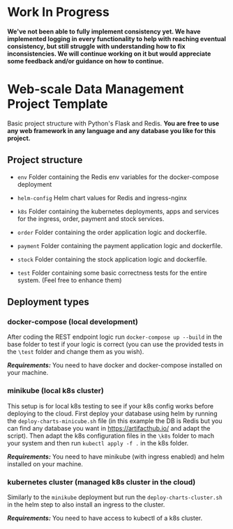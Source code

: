 # Work In Progress
**We've not been able to fully implement consistency yet. We have implemented logging in every functionality to help with reaching eventual consistency, but still struggle with understanding how to fix inconsistencies. We will continue working on it but would appreciate some feedback and/or guidance on how to continue.**

# Web-scale Data Management Project Template

Basic project structure with Python's Flask and Redis.
**You are free to use any web framework in any language and any database you like for this project.**

## Project structure

* `env`
    Folder containing the Redis env variables for the docker-compose deployment

* `helm-config`
   Helm chart values for Redis and ingress-nginx

* `k8s`
    Folder containing the kubernetes deployments, apps and services for the ingress, order, payment and stock services.

* `order`
    Folder containing the order application logic and dockerfile.

* `payment`
    Folder containing the payment application logic and dockerfile.

* `stock`
    Folder containing the stock application logic and dockerfile.

* `test`
    Folder containing some basic correctness tests for the entire system. (Feel free to enhance them)

## Deployment types

### docker-compose (local development)

After coding the REST endpoint logic run `docker-compose up --build` in the base folder to test if your logic is correct
(you can use the provided tests in the `\test` folder and change them as you wish).

***Requirements:*** You need to have docker and docker-compose installed on your machine.

### minikube (local k8s cluster)

This setup is for local k8s testing to see if your k8s config works before deploying to the cloud.
First deploy your database using helm by running the `deploy-charts-minicube.sh` file (in this example the DB is Redis
but you can find any database you want in <https://artifacthub.io/> and adapt the script). Then adapt the k8s configuration files in the
`\k8s` folder to mach your system and then run `kubectl apply -f .` in the k8s folder.

***Requirements:*** You need to have minikube (with ingress enabled) and helm installed on your machine.

### kubernetes cluster (managed k8s cluster in the cloud)

Similarly to the `minikube` deployment but run the `deploy-charts-cluster.sh` in the helm step to also install an ingress to the cluster.

***Requirements:*** You need to have access to kubectl of a k8s cluster.
